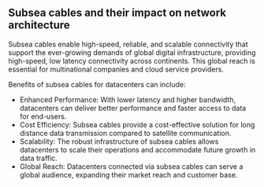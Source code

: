 ## Subsea cables and their impact on network architecture

Subsea cables enable high-speed, reliable, and scalable connectivity that support the ever-growing demands of global digital infrastructure, providing high-speed, low latency connectivity across continents. This global reach is essential for multinational companies and cloud service providers.

Benefits of subsea cables for datacenters can include:

- Enhanced Performance: With lower latency and higher bandwidth, datacenters can deliver better performance and faster access to data for end-users.
- Cost Efficiency: Subsea cables provide a cost-effective solution for long distance data transmission compared to satellite communication.
- Scalability: The robust infrastructure of subsea cables allows datacenters to scale their operations and accommodate future growth in data traffic.
- Global Reach: Datacenters connected via subsea cables can serve a global audience, expanding their market reach and customer base.
